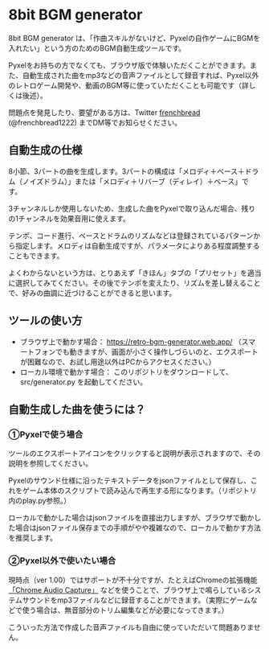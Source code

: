 # 8bit BGM generator

8bit BGM generator は、「作曲スキルがないけど、Pyxelの自作ゲームにBGMを入れたい」という方のためのBGM自動生成ツールです。

Pyxelをお持ちの方でなくても、ブラウザ版で体験いただくことができます。また、自動生成された曲をmp3などの音声ファイルとして録音すれば、Pyxel以外のレトロゲーム開発や、動画のBGM等に使っていただくことも可能です（詳しくは後述）。

問題点を発見したり、要望がある方は、Twitter [frenchbread](https://twitter.com/frenchbread1222) (@frenchbread1222) までDM等でお知らせください。

## 自動生成の仕様

8小節、3パートの曲を生成します。3パートの構成は「メロディ＋ベース＋ドラム（ノイズドラム）」または「メロディ＋リバーブ（ディレイ）＋ベース」です。

3チャンネルしか使用しないため、生成した曲をPyxelで取り込んだ場合、残りの1チャンネルを効果音用に使えます。

テンポ、コード進行、ベースとドラムのリズムなどは登録されているパターンから指定します。メロディは自動生成ですが、パラメータによりある程度調整することもできます。

よくわからないという方は、とりあえず「きほん」タブの「プリセット」を適当に選択してみてください。その後でテンポを変えたり、リズムを差し替えることで、好みの曲調に近づけることができると思います。

## ツールの使い方

- ブラウザ上で動かす場合： https://retro-bgm-generator.web.app/ （スマートフォンでも動きますが、画面が小さく操作しづらいのと、エクスポートが困難なので、お試し用途以外はPCからアクセスください。）
- ローカル環境で動かす場合： このリポジトリをダウンロードして、src/generator.py を起動してください。

## 自動生成した曲を使うには？

### ①Pyxelで使う場合

ツールのエクスポートアイコンをクリックすると説明が表示されますので、その説明を参照してください。

Pyxelのサウンド仕様に沿ったテキストデータをjsonファイルとして保存し、これをゲーム本体のスクリプトで読み込んで再生する形になります。（リポジトリ内のplay.py参照。）

ローカルで動かした場合はjsonファイルを直接出力しますが、ブラウザで動かした場合はjsonファイル保存までの手順がやや複雑なので、ローカルで動かす方法を推奨します。

### ②Pyxel以外で使いたい場合

現時点（ver 1.00）ではサポートが不十分ですが、たとえばChromeの拡張機能[「Chrome Audio Capture」](https://chrome.google.com/webstore/detail/chrome-audio-capture/kfokdmfpdnokpmpbjhjbcabgligoelgp) などを使うことで、ブラウザ上で鳴らしているシステムサウンドをmp3ファイルなどに録音することができます。（実際にゲームなどで使う場合は、無音部分のトリム編集などが必要になってきます。）

こういった方法で作成した音声ファイルも自由に使っていただいて問題ありません。

